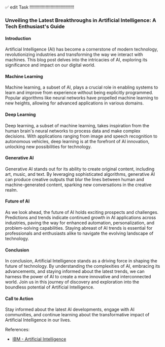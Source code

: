 ✅ edit Task !!!!!!!!!!!!!!!!!!!!!!!!!!!!!!!!!!!!

### Unveiling the Latest Breakthroughs in Artificial Intelligence: A Tech Enthusiast's Guide

#### Introduction
Artificial Intelligence (AI) has become a cornerstone of modern technology, revolutionizing industries and transforming the way we interact with machines. This blog post delves into the intricacies of AI, exploring its significance and impact on our digital world.

#### Machine Learning
Machine learning, a subset of AI, plays a crucial role in enabling systems to learn and improve from experience without being explicitly programmed. Popular algorithms like neural networks have propelled machine learning to new heights, allowing for advanced applications in various domains.

#### Deep Learning
Deep learning, a subset of machine learning, takes inspiration from the human brain's neural networks to process data and make complex decisions. With applications ranging from image and speech recognition to autonomous vehicles, deep learning is at the forefront of AI innovation, unlocking new possibilities for technology.

#### Generative AI
Generative AI stands out for its ability to create original content, including art, music, and text. By leveraging sophisticated algorithms, generative AI can produce creative outputs that blur the lines between human and machine-generated content, sparking new conversations in the creative realm.

#### Future of AI
As we look ahead, the future of AI holds exciting prospects and challenges. Predictions and trends indicate continued growth in AI applications across industries, paving the way for enhanced automation, personalization, and problem-solving capabilities. Staying abreast of AI trends is essential for professionals and enthusiasts alike to navigate the evolving landscape of technology.

#### Conclusion
In conclusion, Artificial Intelligence stands as a driving force in shaping the future of technology. By understanding the complexities of AI, embracing its advancements, and staying informed about the latest trends, we can harness the power of AI to create a more innovative and interconnected world. Join us in this journey of discovery and exploration into the boundless potential of Artificial Intelligence.

#### Call to Action
Stay informed about the latest AI developments, engage with AI communities, and continue learning about the transformative impact of Artificial Intelligence in our lives.

References:
- [IBM - Artificial Intelligence](https://www.ibm.com/topics/artificial-intelligence)